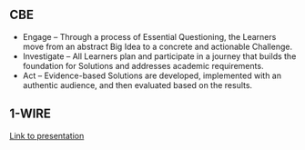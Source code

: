 ## CBE

* Engage – Through a process of Essential Questioning, the Learners move from an abstract Big Idea to a concrete and actionable Challenge.
* Investigate – All Learners plan and participate in a journey that builds the foundation for Solutions and addresses academic requirements.
* Act – Evidence-based Solutions are developed, implemented with an authentic audience, and then evaluated based on the results.

## 1-WIRE


[Link to presentation](https://docs.google.com/presentation/d/15BGKDn2brDD_lKOkW9Qw1BkDJG19IFZwScN5jEEaMdA/edit?usp=sharing)
